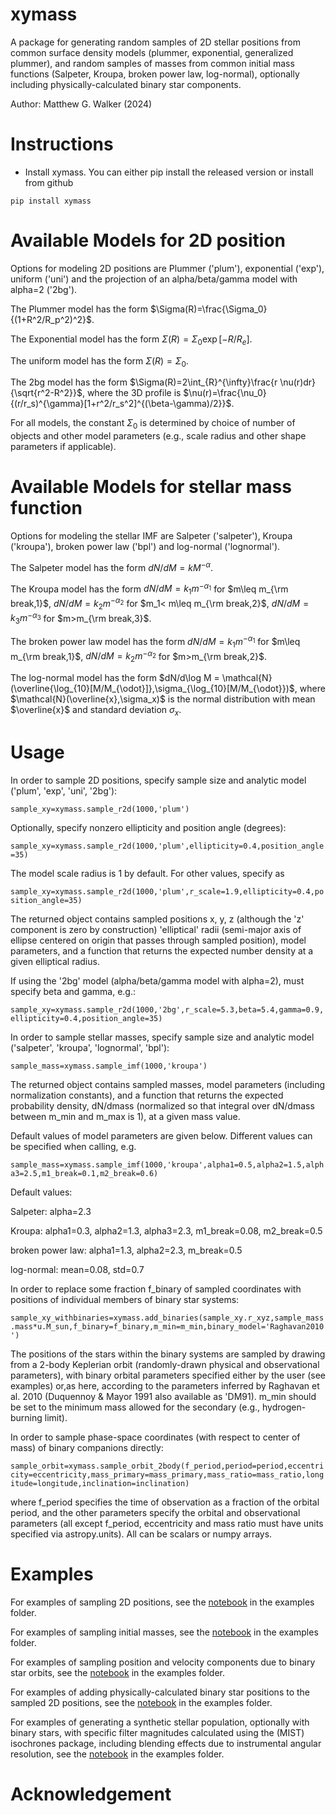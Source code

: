 # xymass

A package for generating random samples of 2D stellar positions from common surface density models (plummer, exponential, generalized plummer), and random samples of masses from common initial mass functions (Salpeter, Kroupa, broken power law, log-normal), optionally including physically-calculated binary star components. 

Author: Matthew G. Walker (2024) 

# Instructions 

* Install xymass. You can either pip install the released version or install from github

```
pip install xymass
```
# Available Models for 2D position

Options for modeling 2D positions are Plummer ('plum'), exponential ('exp'), uniform ('uni') and the projection of an alpha/beta/gamma model with alpha=2 ('2bg').  

The Plummer model has the form $\Sigma(R)=\frac{\Sigma_0}{(1+R^2/R_p^2)^2}$.

The Exponential model has the form $\Sigma(R)=\Sigma_0\exp[-R/R_e]$.

The uniform model has the form $\Sigma(R)=\Sigma_0$.

The 2bg model has the form $\Sigma(R)=2\int_{R}^{\infty}\frac{r \nu(r)dr}{\sqrt{r^2-R^2}}$, where the 3D profile is $\nu(r)=\frac{\nu_0}{(r/r_s)^{\gamma}[1+r^2/r_s^2]^{(\beta-\gamma)/2}}$.

For all models, the constant $\Sigma_0$ is determined by choice of number of objects and other model parameters (e.g., scale radius and other shape parameters if applicable).

# Available Models for stellar mass function

Options for modeling the stellar IMF are Salpeter ('salpeter'), Kroupa ('kroupa'), broken power law ('bpl') and log-normal ('lognormal').  

The Salpeter model has the form $dN/dM=k M^{-\alpha}$.

The Kroupa model has the form $dN/dM = k_1m^{-\alpha_1}$ for $m\leq m_{\rm break,1}$, $dN/dM=k_2m^{-\alpha_2}$ for $m_1< m\leq m_{\rm break,2}$, $dN/dM=k_3m^{-\alpha_3}$ for $m>m_{\rm break,3}$.

The broken power law model has the form $dN/dM = k_1m^{-\alpha_1}$ for $m\leq m_{\rm break,1}$, $dN/dM=k_2m^{-\alpha_2}$ for $m>m_{\rm break,2}$.

The log-normal model has the form $dN/d\log M = \mathcal{N}(\overline{\log_{10}[M/M_{\odot}]},\sigma_{\log_{10}[M/M_{\odot}})$, where $\mathcal{N}(\overline{x},\sigma_x)$ is the normal distribution with mean $\overline{x}$ and standard deviation $\sigma_x$.

# Usage 

In order to sample 2D positions, specify sample size and analytic model ('plum', 'exp', 'uni', '2bg'):

```sample_xy=xymass.sample_r2d(1000,'plum')```

Optionally, specify nonzero ellipticity and position angle (degrees):

```sample_xy=xymass.sample_r2d(1000,'plum',ellipticity=0.4,position_angle=35)```

The model scale radius is 1 by default.  For other values, specify as

```sample_xy=xymass.sample_r2d(1000,'plum',r_scale=1.9,ellipticity=0.4,position_angle=35)```

The returned object contains sampled positions x, y, z (although the 'z' component is zero by construction) 'elliptical' radii (semi-major axis of ellipse centered on origin that passes through sampled position), model parameters, and a function that returns the expected number density at a given elliptical radius.

If using the '2bg' model (alpha/beta/gamma model with alpha=2), must specify beta and gamma, e.g.:

```sample_xy=xymass.sample_r2d(1000,'2bg',r_scale=5.3,beta=5.4,gamma=0.9,ellipticity=0.4,position_angle=35)```


In order to sample stellar masses, specify sample size and analytic model ('salpeter', 'kroupa', 'lognormal', 'bpl'):

 ```sample_mass=xymass.sample_imf(1000,'kroupa')```

The returned object contains sampled masses, model parameters (including normalization constants), and a function that returns the expected probability density, dN/dmass (normalized so that integral over dN/dmass between m_min and m_max is 1), at a given mass value.  

Default values of model parameters are given below.  Different values can be specified when calling, e.g.

 ```sample_mass=xymass.sample_imf(1000,'kroupa',alpha1=0.5,alpha2=1.5,alpha3=2.5,m1_break=0.1,m2_break=0.6)```

Default values:

Salpeter: alpha=2.3

Kroupa: alpha1=0.3, alpha2=1.3, alpha3=2.3, m1_break=0.08, m2_break=0.5

broken power law: alpha1=1.3, alpha2=2.3, m_break=0.5

log-normal: mean=0.08, std=0.7 

In order to replace some fraction f_binary of sampled coordinates with positions of individual members of binary star systems:

 ```sample_xy_withbinaries=xymass.add_binaries(sample_xy.r_xyz,sample_mass.mass*u.M_sun,f_binary=f_binary,m_min=m_min,binary_model='Raghavan2010')```

The positions of the stars within the binary systems are sampled by drawing from a 2-body Keplerian orbit (randomly-drawn physical and observational parameters), with binary orbital parameters specified either by the user (see examples) or,as here, according to the parameters inferred by Raghavan et al. 2010 (Duquennoy & Mayor 1991 also available as 'DM91).  m_min should be set to the minimum mass allowed for the secondary (e.g., hydrogen-burning limit).  

In order to sample phase-space coordinates (with respect to center of mass) of binary companions directly:

 ```sample_orbit=xymass.sample_orbit_2body(f_period,period=period,eccentricity=eccentricity,mass_primary=mass_primary,mass_ratio=mass_ratio,longitude=longitude,inclination=inclination)```

where f_period specifies the time of observation as a fraction of the orbital period, and the other parameters specify the orbital and observational parameters (all except f_period, eccentricity and mass ratio must have units specified via astropy.units).  All can be scalars or numpy arrays.   
 
# Examples 

For examples of sampling 2D positions, see the [notebook](examples/sample_r2d.ipynb) in the examples folder.

For examples of sampling initial masses, see the [notebook](examples/sample_imf.ipynb) in the examples folder.

For examples of sampling position and velocity components due to binary star orbits, see the [notebook](examples/sample_orbit.ipynb) in the examples folder.

For examples of adding physically-calculated binary star positions to the sampled 2D positions, see the [notebook](examples/sample_r2d_with_binaries.ipynb) in the examples folder.

For examples of generating a synthetic stellar population, optionally with binary stars, with specific filter magnitudes calculated using the (MIST) isochrones package, including blending effects due to instrumental angular resolution, see the [notebook](examples/sample_r2d_with_binaries_blend.ipynb) in the examples folder.

# Acknowledgement

